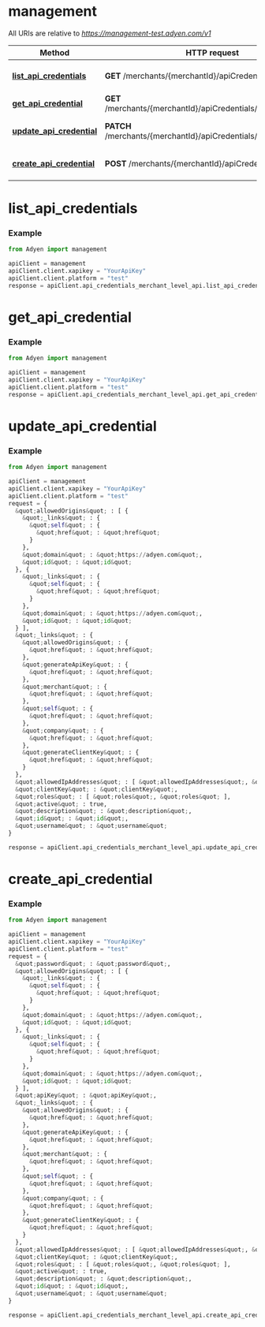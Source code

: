 # management

All URIs are relative to *https://management-test.adyen.com/v1*

Method | HTTP request | Description
------------- | ------------- | -------------
[**list_api_credentials**](APICredentialsMerchantLevelApi.md#list_api_credentials) | **GET** /merchants/{merchantId}/apiCredentials | Get a list of API credentials
[**get_api_credential**](APICredentialsMerchantLevelApi.md#get_api_credential) | **GET** /merchants/{merchantId}/apiCredentials/{apiCredentialId} | Get an API credential
[**update_api_credential**](APICredentialsMerchantLevelApi.md#update_api_credential) | **PATCH** /merchants/{merchantId}/apiCredentials/{apiCredentialId} | Update an API credential
[**create_api_credential**](APICredentialsMerchantLevelApi.md#create_api_credential) | **POST** /merchants/{merchantId}/apiCredentials | Create an API credential




# list_api_credentials
### Example

```python
from Adyen import management

apiClient = management
apiClient.client.xapikey = "YourApiKey"
apiClient.client.platform = "test"
response = apiClient.api_credentials_merchant_level_api.list_api_credentials()

```




# get_api_credential
### Example

```python
from Adyen import management

apiClient = management
apiClient.client.xapikey = "YourApiKey"
apiClient.client.platform = "test"
response = apiClient.api_credentials_merchant_level_api.get_api_credential()

```




# update_api_credential
### Example

```python
from Adyen import management

apiClient = management
apiClient.client.xapikey = "YourApiKey"
apiClient.client.platform = "test"
request = {
  &quot;allowedOrigins&quot; : [ {
    &quot;_links&quot; : {
      &quot;self&quot; : {
        &quot;href&quot; : &quot;href&quot;
      }
    },
    &quot;domain&quot; : &quot;https://adyen.com&quot;,
    &quot;id&quot; : &quot;id&quot;
  }, {
    &quot;_links&quot; : {
      &quot;self&quot; : {
        &quot;href&quot; : &quot;href&quot;
      }
    },
    &quot;domain&quot; : &quot;https://adyen.com&quot;,
    &quot;id&quot; : &quot;id&quot;
  } ],
  &quot;_links&quot; : {
    &quot;allowedOrigins&quot; : {
      &quot;href&quot; : &quot;href&quot;
    },
    &quot;generateApiKey&quot; : {
      &quot;href&quot; : &quot;href&quot;
    },
    &quot;merchant&quot; : {
      &quot;href&quot; : &quot;href&quot;
    },
    &quot;self&quot; : {
      &quot;href&quot; : &quot;href&quot;
    },
    &quot;company&quot; : {
      &quot;href&quot; : &quot;href&quot;
    },
    &quot;generateClientKey&quot; : {
      &quot;href&quot; : &quot;href&quot;
    }
  },
  &quot;allowedIpAddresses&quot; : [ &quot;allowedIpAddresses&quot;, &quot;allowedIpAddresses&quot; ],
  &quot;clientKey&quot; : &quot;clientKey&quot;,
  &quot;roles&quot; : [ &quot;roles&quot;, &quot;roles&quot; ],
  &quot;active&quot; : true,
  &quot;description&quot; : &quot;description&quot;,
  &quot;id&quot; : &quot;id&quot;,
  &quot;username&quot; : &quot;username&quot;
}

response = apiClient.api_credentials_merchant_level_api.update_api_credential(request)

```




# create_api_credential
### Example

```python
from Adyen import management

apiClient = management
apiClient.client.xapikey = "YourApiKey"
apiClient.client.platform = "test"
request = {
  &quot;password&quot; : &quot;password&quot;,
  &quot;allowedOrigins&quot; : [ {
    &quot;_links&quot; : {
      &quot;self&quot; : {
        &quot;href&quot; : &quot;href&quot;
      }
    },
    &quot;domain&quot; : &quot;https://adyen.com&quot;,
    &quot;id&quot; : &quot;id&quot;
  }, {
    &quot;_links&quot; : {
      &quot;self&quot; : {
        &quot;href&quot; : &quot;href&quot;
      }
    },
    &quot;domain&quot; : &quot;https://adyen.com&quot;,
    &quot;id&quot; : &quot;id&quot;
  } ],
  &quot;apiKey&quot; : &quot;apiKey&quot;,
  &quot;_links&quot; : {
    &quot;allowedOrigins&quot; : {
      &quot;href&quot; : &quot;href&quot;
    },
    &quot;generateApiKey&quot; : {
      &quot;href&quot; : &quot;href&quot;
    },
    &quot;merchant&quot; : {
      &quot;href&quot; : &quot;href&quot;
    },
    &quot;self&quot; : {
      &quot;href&quot; : &quot;href&quot;
    },
    &quot;company&quot; : {
      &quot;href&quot; : &quot;href&quot;
    },
    &quot;generateClientKey&quot; : {
      &quot;href&quot; : &quot;href&quot;
    }
  },
  &quot;allowedIpAddresses&quot; : [ &quot;allowedIpAddresses&quot;, &quot;allowedIpAddresses&quot; ],
  &quot;clientKey&quot; : &quot;clientKey&quot;,
  &quot;roles&quot; : [ &quot;roles&quot;, &quot;roles&quot; ],
  &quot;active&quot; : true,
  &quot;description&quot; : &quot;description&quot;,
  &quot;id&quot; : &quot;id&quot;,
  &quot;username&quot; : &quot;username&quot;
}

response = apiClient.api_credentials_merchant_level_api.create_api_credential(request)

```


